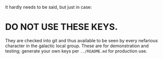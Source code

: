 It hardly needs to be said, but just in case:

# DO NOT USE THESE KEYS.

They are checked into git and thus available to be seen by every nefarious character in the galactic
local group. These are for demonstration and testing; generate your own keys per `../README.md` for
production use.
